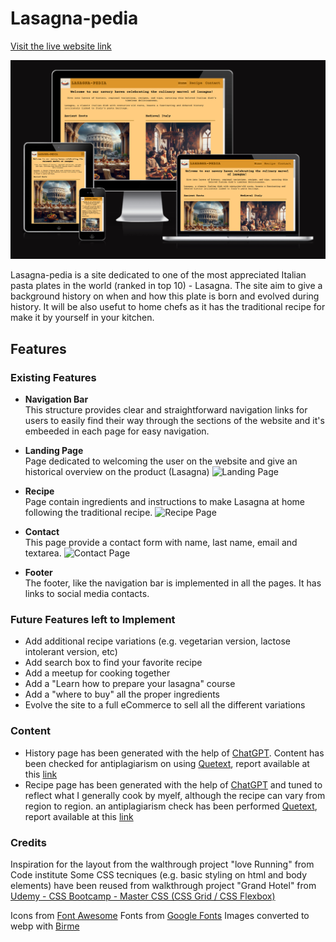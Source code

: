 # Lasagna-pedia

[Visit the live website link](https://claudiosarto.github.io/lasagna-pedia/index.html)

![Responsice Mockup](docs/lasagna-pedia-responsive-mockup.PNG) 

Lasagna-pedia is a site dedicated to one of the most appreciated Italian pasta plates in the world (ranked in top 10) - Lasagna.
The site aim to give a background history on when and how this plate is born and evolved during history. 
It will be also usefut to home chefs as it has the traditional recipe for make it by yourself in your kitchen.

## Features

### Existing Features

- __Navigation Bar__  
    This structure provides clear and straightforward navigation links for users to easily find their way through the sections of the website and it's embeeded in each page for easy navigation.

- __Landing Page__  
    Page dedicated to welcoming the user on the website and give an historical overview on the product (Lasagna)
    ![Landing Page](docs/lasagna-pedia-home.PNG)

- __Recipe__  
    Page contain ingredients and instructions to make Lasagna at home following the traditional recipe. 
    ![Recipe Page](docs/lasagna-pedia-recipe.PNG)

- __Contact__  
    This page provide a contact form with name, last name, email and textarea.
    ![Contact Page](docs/lasagna-pedia-contact.PNG)

- __Footer__  
    The footer, like the navigation bar is implemented in all the pages. It has links to social media contacts.

### Future Features left to Implement

- Add additional recipe variations (e.g. vegetarian version, lactose intolerant version, etc)
- Add search box to find your favorite recipe
- Add a meetup for cooking together
- Add a "Learn how to prepare your lasagna" course
- Add a "where to buy" all the proper ingredients
- Evolve the site to a full eCommerce to sell all the different variations

### Content 

- History page has been generated with the help of [ChatGPT](https://chat.openai.com/). Content has been checked for antiplagiarism on using [Quetext](https://www.quetext.com/), report available at this [link](https://www.quetext.com/results/335349786683fe3a0f42) 
- Recipe page has been generated with the help of [ChatGPT](https://chat.openai.com/) and tuned to reflect what I generally cook by myelf, although the recipe can vary from region to region. an antiplagiarism check has been performed [Quetext](https://www.quetext.com/), report available at this [link](https://www.quetext.com/results/412b3c17cbec008cda94)

### Credits

Inspiration for the layout from the walthrough project "love Running" from Code institute
Some CSS tecniques (e.g. basic styling on html and body elements) have been reused from walkthrough project "Grand Hotel" from [Udemy - CSS Bootcamp - Master CSS (CSS Grid / CSS Flexbox)](https://www.udemy.com/course/css-bootcamp-master-in-css-including-css-grid-flexbox/) 

Icons from [Font Awesome](https://fontawesome.com/)
Fonts from [Google Fonts](https://fonts.google.com/)
Images converted to webp with [Birme](https://www.birme.net/)
